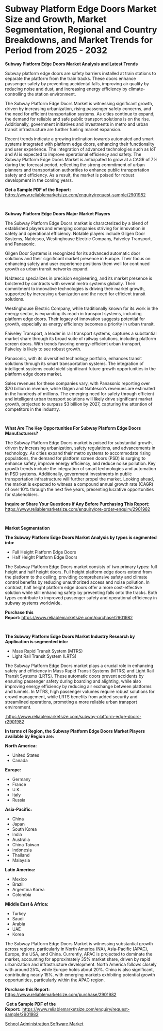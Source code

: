 <p><h1>Subway Platform Edge Doors Market Size and Growth, Market Segmentation, Regional and Country Breakdowns, and Market Trends for Period from 2025 -  2032</h1></p><p><strong>Subway Platform Edge Doors Market Analysis and Latest Trends</strong></p>
<p><p>Subway platform edge doors are safety barriers installed at train stations to separate the platform from the train tracks. These doors enhance passenger safety by preventing accidental falls, improving air quality by reducing noise and dust, and increasing energy efficiency by climate-controlling the station environment. </p><p>The Subway Platform Edge Doors Market is witnessing significant growth, driven by increasing urbanization, rising passenger safety concerns, and the need for efficient transportation systems. As cities continue to expand, the demand for reliable and safe public transport solutions is on the rise. Additionally, government initiatives and investments in metro and urban transit infrastructure are further fueling market expansion.</p><p>Recent trends indicate a growing inclination towards automated and smart systems integrated with platform edge doors, enhancing their functionality and user experience. The integration of advanced technologies such as IoT and AI is expected to improve operational efficiency and safety. The Subway Platform Edge Doors Market is anticipated to grow at a CAGR of 7% during the forecast period, reflecting the strong commitment of urban planners and transportation authorities to enhance public transportation safety and efficiency. As a result, the market is poised for robust development in the coming years.</p></p>
<p><strong>Get a Sample PDF of the Report:&nbsp;</strong> <a href="https://www.reliablemarketsize.com/enquiry/request-sample/2901982?utm_campaign=2753&utm_medium=2&utm_source=Github&utm_content=ia&utm_term=11032025&utm_id=subway-platform-edge-doors">https://www.reliablemarketsize.com/enquiry/request-sample/2901982</a></p>
<p>&nbsp;</p>
<p><strong>Subway Platform Edge Doors Major Market Players</strong></p>
<p><p>The Subway Platform Edge Doors market is characterized by a blend of established players and emerging companies striving for innovation in safety and operational efficiency. Notable players include Gilgen Door Systems, Nabtesco, Westinghouse Electric Company, Faiveley Transport, and Panasonic.</p><p>Gilgen Door Systems is recognized for its advanced automatic door solutions and their significant market presence in Europe. Their focus on enhancing safety and user experience positions them well for continued growth as urban transit networks expand.</p><p>Nabtesco specializes in precision engineering, and its market presence is bolstered by contracts with several metro systems globally. Their commitment to innovative technologies is driving their market growth, supported by increasing urbanization and the need for efficient transit solutions.</p><p>Westinghouse Electric Company, while traditionally known for its work in the energy sector, is expanding its reach in transport systems, including platform edge doors. Their legacy of innovation suggests potential for growth, especially as energy efficiency becomes a priority in urban transit.</p><p>Faiveley Transport, a leader in rail transport systems, captures a substantial market share through its broad suite of railway solutions, including platform screen doors. With trends favoring energy-efficient urban transport, Faiveley is likely to see robust growth.</p><p>Panasonic, with its diversified technology portfolio, enhances transit solutions through its smart transportation systems. The integration of intelligent systems could yield significant future growth opportunities in the platform edge doors market.</p><p>Sales revenues for these companies vary, with Panasonic reporting over $70 billion in revenue, while Gilgen and Nabtesco’s revenues are estimated in the hundreds of millions. The emerging need for safety through efficient and intelligent urban transport solutions will likely drive significant market growth, projected to surpass $3 billion by 2027, capturing the attention of competitors in the industry.</p></p>
<p>&nbsp;</p>
<p><strong>What Are The Key Opportunities For Subway Platform Edge Doors Manufacturers?</strong></p>
<p><p>The Subway Platform Edge Doors market is poised for substantial growth, driven by increasing urbanization, safety regulations, and advancements in technology. As cities expand their metro systems to accommodate rising populations, the demand for platform screen doors (PSD) is surging to enhance safety, improve energy efficiency, and reduce noise pollution. Key growth trends include the integration of smart technologies and automation in PSD systems. Additionally, government investments in public transportation infrastructure will further propel the market. Looking ahead, the market is expected to witness a compound annual growth rate (CAGR) of over 10% through the next five years, presenting lucrative opportunities for stakeholders.</p></p>
<p><strong>Inquire or Share Your Questions If Any Before Purchasing This Report:</strong> <a href="https://www.reliablemarketsize.com/enquiry/pre-order-enquiry/2901982?utm_campaign=2753&utm_medium=2&utm_source=Github&utm_content=ia&utm_term=11032025&utm_id=subway-platform-edge-doors">https://www.reliablemarketsize.com/enquiry/pre-order-enquiry/2901982</a></p>
<p>&nbsp;</p>
<p><strong>Market Segmentation</strong></p>
<p><strong>The Subway Platform Edge Doors Market Analysis by types is segmented into:</strong></p>
<p><ul><li>Full Height Platform Edge Doors</li><li>Half Height Platform Edge Doors</li></ul></p>
<p><p>The Subway Platform Edge Doors market consists of two primary types: full height and half height doors. Full height platform edge doors extend from the platform to the ceiling, providing comprehensive safety and climate control benefits by reducing unauthorized access and noise pollution. In contrast, half height platform edge doors offer a more cost-effective solution while still enhancing safety by preventing falls onto the tracks. Both types contribute to improved passenger safety and operational efficiency in subway systems worldwide.</p></p>
<p><strong>Purchase this Report:&nbsp;</strong><a href="https://www.reliablemarketsize.com/purchase/2901982?utm_campaign=2753&utm_medium=2&utm_source=Github&utm_content=ia&utm_term=11032025&utm_id=subway-platform-edge-doors">https://www.reliablemarketsize.com/purchase/2901982</a></p>
<p>&nbsp;</p>
<p><strong>The Subway Platform Edge Doors Market Industry Research by Application is segmented into:</strong></p>
<p><ul><li>Mass Rapid Transit System (MTRS)</li><li>Light Rail Transit System (LRTS)</li></ul></p>
<p><p>The Subway Platform Edge Doors market plays a crucial role in enhancing safety and efficiency in Mass Rapid Transit Systems (MTRS) and Light Rail Transit Systems (LRTS). These automatic doors prevent accidents by ensuring passenger safety during boarding and alighting, while also improving energy efficiency by reducing air exchange between platforms and tunnels. In MTRS, high passenger volumes require robust solutions for crowd management, while LRTS benefits from added security and streamlined operations, promoting a more reliable urban transport environment.</p></p>
<p><a href="https://www.reliablemarketsize.com/subway-platform-edge-doors-r2901982?utm_campaign=2753&utm_medium=2&utm_source=Github&utm_content=ia&utm_term=11032025&utm_id=subway-platform-edge-doors">&nbsp;https://www.reliablemarketsize.com/subway-platform-edge-doors-r2901982</a></p>
<p><strong>In terms of Region, the Subway Platform Edge Doors Market Players available by Region are:</strong></p>
<p>
    <p> <strong> North America: </strong>
        <ul>
            <li>United States</li>
            <li>Canada</li>
        </ul>
        </p> 
    <p> <strong> Europe: </strong>
        <ul>
            <li>Germany</li>
            <li>France</li>
            <li>U.K.</li>
            <li>Italy</li>
            <li>Russia</li>
        </ul>
        </p> 
    <p> <strong> Asia-Pacific: </strong>
        <ul>
            <li>China</li>
            <li>Japan</li>
            <li>South Korea</li>
            <li>India</li>
            <li>Australia</li>
            <li>China Taiwan</li>
            <li>Indonesia</li>
            <li>Thailand</li>
            <li>Malaysia</li>
        </ul>
        </p> 
    <p> <strong> Latin America: </strong>
        <ul>
            <li>Mexico</li>
            <li>Brazil</li>
            <li>Argentina Korea</li>
            <li>Colombia</li>
        </ul>
        </p> 
    <p> <strong> Middle East & Africa: </strong>
        <ul>
            <li>Turkey</li>
            <li>Saudi</li>
            <li>Arabia</li>
            <li>UAE</li>
            <li>Korea</li>
        </ul>
    </p>
    </p>
<p><p>The Subway Platform Edge Doors Market is witnessing substantial growth across regions, particularly in North America (NA), Asia-Pacific (APAC), Europe, the USA, and China. Currently, APAC is projected to dominate the market, accounting for approximately 35% market share, driven by rapid urbanization and infrastructure development. North America follows closely with around 25%, while Europe holds about 20%. China is also significant, contributing nearly 15%, with emerging markets exhibiting potential growth opportunities, particularly within the APAC region.</p></p>
<p><strong>Purchase this Report: </strong><a href="https://www.reliablemarketsize.com/purchase/2901982?utm_campaign=2753&utm_medium=2&utm_source=Github&utm_content=ia&utm_term=11032025&utm_id=subway-platform-edge-doors">https://www.reliablemarketsize.com/purchase/2901982</a></p>
<p>&nbsp;<strong>Get a Sample PDF of the Report:&nbsp;&nbsp;</strong><a href="https://www.reliablemarketsize.com/enquiry/request-sample/2901982?utm_campaign=2753&utm_medium=2&utm_source=Github&utm_content=ia&utm_term=11032025&utm_id=subway-platform-edge-doors">https://www.reliablemarketsize.com/enquiry/request-sample/2901982</a></p>
<p><strong></strong></p>
<p><p><a href="https://github.com/azetehhasle/Market-Research-Report-List-1/blob/main/school-administration-software-market.md?utm_campaign=2753&utm_medium=2&utm_source=Github&utm_content=ia&utm_term=11032025&utm_id=subway-platform-edge-doors">School Administration Software Market</a></p></p>